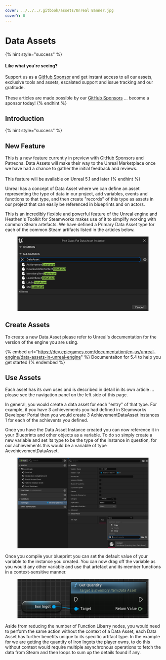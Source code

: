 ```yaml
---
cover: ../../../.gitbook/assets/Unreal Banner.jpg
coverY: 0
---
```


# Data Assets

{% hint style="success" %}
#### Like what you're seeing?

Support us as a [GitHub Sponsor](../../../where-to-buy/become-a-sponsor.md) and get instant access to all our assets, exclusive tools and assets, escalated support and issue tracking and our gratitude.\
\
These articles are made possible by our [GitHub Sponsors](../../../where-to-buy/become-a-sponsor.md) ... become a sponsor today!
{% endhint %}

## Introduction

{% hint style="success" %}
## New Feature

This is a new feature currently in preview with GitHub Sponsors and Patreons. Data Assets will make their way to the Unreal Marketplace once we have had a chance to gather the initial feedback and reviews.\
\
This feature will be available on Unreal 5.1 and later&#x20;
{% endhint %}

Unreal has a concept of Data Asset where we can define an asset representing the type of data in our project, add variables, events and functions to that type, and then create "records" of this type as assets in our project that can easily be referenced in blueprints and on actors.

This is an incredibly flexible and powerful feature of the Unreal engine and Heathen's Toolkit for Steamworks makes use of it to simplify working with common Steam artefacts. We have defined a Primary Data Asset type for each of the common Steam artifacts listed in the articles below.

<figure><img src="../../../.gitbook/assets/image (11).png" alt=""><figcaption></figcaption></figure>

## Create Assets

To create a new Data Asset please refer to Unreal's documentation for the version of the engine you are using.

{% embed url="https://dev.epicgames.com/documentation/en-us/unreal-engine/data-assets-in-unreal-engine" %}
Documentaiton for 5.4 to help you get started
{% endembed %}

## Use Assets

Each asset has its own uses and is described in detail in its own article ... please see the navigation panel on the left side of this page.

In general, you would create a data asset for each "entry" of that type. For example, if you have 3 achievements you had defined in Steamworks Developer Portal then you would create 3 AchievementDataAsset instances 1 for each of the achievents you defined.

Once you have the Data Asset Instance created you can now reference it in your Blueprints and other objects as a variable. To do so simply create a new variable and set its type to be the type of the instance in question, for our achievements this would be a variable of type AcvehievementDataAsset.

<figure><img src="../../../.gitbook/assets/image (12).png" alt=""><figcaption></figcaption></figure>

Once you compile your blueprint you can set the default value of your variable to the instance you created. You can now drag off the variable as you would any other variable and use that artefact and its member functions in a context-sensitive manner.

<figure><img src="../../../.gitbook/assets/image (13).png" alt=""><figcaption></figcaption></figure>

Aside from reducing the number of Function Libarry nodes, you would need to perform the same action without the context of a Data Asset, each Data Asset has further benefits unique to its specific artifact type. In the example for we are getting the quantity of Iron Ingots the player owns, to do this without context would require multiple asynchronous operations to fetch the data from Steam and then loops to sum up the details found if any.
